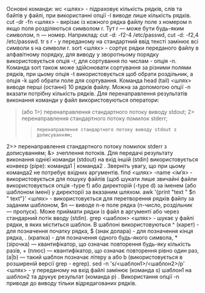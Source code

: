 Оcновні команди:
wc <шлях> - підраховує кількість рядків, слів та байтів у файлі, при використанні опції -l виводе лише кількість рядків.
cut -dr -fn <шлях> - вирізає із кожного рядка файлу поле з номером n якщо поля розділяються символом r. Тут r — може бути будь-яким символом, n — номер. 
Наприклад: cut -d: -f2-4 /etc/passwd, cut -d: -f2,4 /etc/passwd.
tr s r  - у переданому на стандартний ввід тексті замінює всі символи s на символи r. 
sort <шлях> - сортує рядки переданого файлу в алфавітному порядку, для виводу у зворотньому порядку використовується опція -r, для сортування по числам - опція -n. Команда sort також може здійснювати сортування за різними полями рядків, при цьому опція -t використовується щоб обрати роздільник, а опція -k щоб обрати поле для сортування.
Команда head (tail) <шлях> виводе перші (останні) 10 рядків файлу. Можна за допомогою опції -n вказати потрібну кількість рядків.
Для перенаправлення результатів виконання команди у файл використовуються оператори:
> (або 1>)	перенаправлення стандартного потоку виводу stdout; 
2> 	перенаправлення стандартного потоку помилок stderr;
 >> 	перенаправлення стандартного потоку виводу stdout з дописуванням; 
2>> 	перенаправлення стандартного потоку помилок stderr з дописуванням;
&> 	зчеплення потоків.
Для передачі результату виконання однієї команди (stdout) на вхід іншій (stdin) використовується конвеєр (pipe): команда1 | команда2 . Зверніть увагу, що при цьому команда2 не потребує вхідних аргументів.
find <шлях> -name <ім’я> - використовується для пошуку файлів (щоб шукати лише звичайні файли використовується опція -type f) або директорій (-type d) за іменем (або шаблоном імені) у директорії за вказаним шляхом.
awk '{print "text " $n " text"}' <шлях> - використовується для перетворення рядків файлу за заданим шаблоном, $n — виводе  n-е поле рядка (n-число, роздільник — пропуск). Може приймати рядки із файл в аргументі або через стандарний потік вводу (stdin).
grep <шаблон> <шлях> - шукає у файлі рядки, в яких міститься шаблон. В шаблоні використовуються ^ (карет) - для позначення початку рядка, $ (знак долара) - для позначення кінця рядка, . (крапка) - для позначення одного будь-якого символа, * (зірочка) — квантифікатор, що означає повторення будь-яку кількість разів, + (плюс) — квантифікатор, що означає повторення рівно один раз, (a|b) — такий шаблон позначає літеру a або b (використовується в розширеній версії grep - egrep).
sed -n 's/<шаблон1>/<шаблон2>/p' <шлях> - у переданому на вхід файлі замінює (команда s) шаблон1 на шаблон2 та друкує результат (команда p) . Використання опції -n приводе до виводу тільки відредагованих рядків. 
